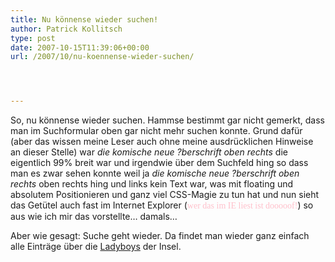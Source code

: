 ```yaml
---
title: Nu könnense wieder suchen!
author: Patrick Kollitsch
type: post
date: 2007-10-15T11:39:06+00:00
url: /2007/10/nu-koennense-wieder-suchen/




---
```

So, nu könnense wieder suchen. Hammse bestimmt gar nicht gemerkt, dass man im Suchformular oben gar nicht mehr suchen konnte. Grund dafür (aber das wissen meine Leser auch ohne meine ausdrücklichen Hinweise an dieser Stelle) war _die komische neue ?berschrift oben rechts_ die eigentlich 99% breit war und irgendwie über dem Suchfeld hing so dass man es zwar sehen konnte weil ja _die komische neue ?berschrift oben rechts_ oben rechts hing und links kein Text war, was mit floating und absolutem Positionieren und ganz viel <span class="caps">CSS</span>-Magie zu tun hat und nun sieht das Getütel auch fast im Internet Explorer (<span style="font-family: 'Comic Sans MS';color:pink;">wer das im IE liest ist dooooof!</span>) so aus wie ich mir das vorstellte&#8230; damals&#8230;

Aber wie gesagt: Suche geht wieder. Da findet man wieder ganz einfach alle Einträge über die [Ladyboys][1] der Insel.

 [1]: https://samui-samui.de/suchen/?q=ladyboy